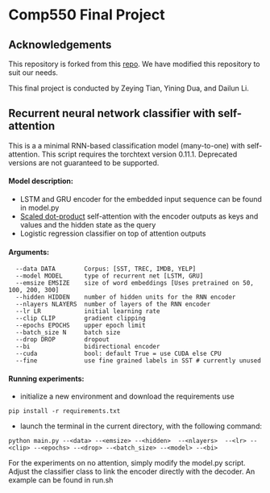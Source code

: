 # Comp550 Final Project

## Acknowledgements

This repository is forked from this [repo](https://github.com/mttk/rnn-classifier). We have modified this repository to
suit our needs.

This final project is conducted by Zeying Tian, Yining Dua, and Dailun Li.

## Recurrent neural network classifier with self-attention

This is a a minimal RNN-based classification model (many-to-one) with self-attention. This script requires the torchtext
version 0.11.1. Deprecated versions are not guaranteed to be supported.

#### Model description:

- LSTM and GRU encoder for the embedded input sequence can be found in model.py
- [Scaled dot-product](https://arxiv.org/pdf/1706.03762.pdf) self-attention with the encoder outputs as keys and values
  and the hidden state as the query
- Logistic regression classifier on top of attention outputs

#### Arguments:

```
  --data DATA        Corpus: [SST, TREC, IMDB, YELP]
  --model MODEL      type of recurrent net [LSTM, GRU]
  --emsize EMSIZE    size of word embeddings [Uses pretrained on 50, 100, 200, 300]
  --hidden HIDDEN    number of hidden units for the RNN encoder
  --nlayers NLAYERS  number of layers of the RNN encoder
  --lr LR            initial learning rate
  --clip CLIP        gradient clipping
  --epochs EPOCHS    upper epoch limit
  --batch_size N     batch size
  --drop DROP        dropout
  --bi               bidirectional encoder
  --cuda             bool: default True = use CUDA else CPU
  --fine             use fine grained labels in SST # currently unused
```

#### Running experiments:

- initialize a new environment and download the requirements use

```
pip install -r requirements.txt
```

- launch the terminal in the current directory, with the following command:

```
python main.py --<data> --<emsize> --<hidden>  --<nlayers>  --<lr> --<clip> --<epochs> --<drop> --<batch_size> --<model> --<bi>
```

For the experiments on no attention, simply modify the model.py script. Adjust the classifier class to link the encoder
directly with the decoder. An example can be found in run.sh
